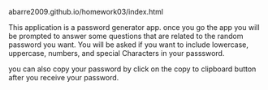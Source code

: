 abarre2009.github.io/homework03/index.html


This application is a password generator app. once you go the app you will be prompted to answer some questions that are related to the random password you want.
You will be asked if you want to include lowercase, uppercase, numbers, and special Characters in your passsword.

you can also copy your password by click on the copy to clipboard button after you receive your password.

